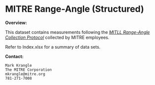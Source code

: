 # MITRE Range-Angle (Structured)

**Overview:**

This dataset contains measurements following the [_MITLL Range-Angle Collection Protocol_](https://mitll.github.io/PACT/files/Structured%20Contact%20Tracing%20Protocol,%20V.%202.0%20(1.5).pdf) collected by MITRE employees.

Refer to Index.xlsx for a summary of data sets. 

**Contact:**

	Mark Krangle
	The MITRE Corporation
	mkrangle@mitre.org
	781-271-7008
